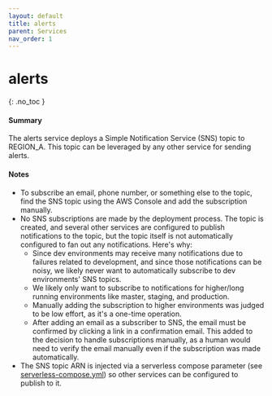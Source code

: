 ```yaml
---
layout: default
title: alerts
parent: Services
nav_order: 1
---
```


# alerts
{: .no_toc }

#### Summary

The alerts service deploys a Simple Notification Service (SNS) topic to REGION_A.  This topic can be leveraged by any other service for sending alerts.

#### Notes

- To subscribe an email, phone number, or something else to the topic, find the SNS topic using the AWS Console and add the subscription manually.
- No SNS subscriptions are made by the deployment process. The topic is created, and several other services are configured to publish notifications to the topic, but the topic itself is not automatically configured to fan out any notifications. Here's why:
  - Since dev environments may receive many notifications due to failures related to development, and since those notifications can be noisy, we likely never want to automatically subscribe to dev environments' SNS topics.
  - We likely only want to subscribe to notifications for higher/long running environments like master, staging, and production.
  - Manually adding the subscription to higher environments was judged to be low effort, as it's a one-time operation.
  - After adding an email as a subscriber to SNS, the email must be confirmed by clicking a link in a confirmation email. This added to the decision to handle subscriptions manually, as a human would need to verify the email manually even if the subscription was made automatically.
- The SNS topic ARN is injected via a serverless compose parameter (see [serverless-compose.yml](../blob/master/serverless-compose.yml)) so other services can be configured to publish to it.